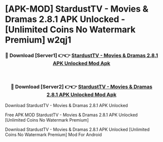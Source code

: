 # [APK-MOD] StardustTV - Movies & Dramas 2.8.1 APK Unlocked - [Unlimited Coins No Watermark Premium] w2qj1



<div align="center">
<h3>🔴 Download [Server1] 👉👉 <a href="https://momento.my/?title=StardustTV_-_Movies_&_Dramas_2.8.1_APK_Unlocked">StardustTV - Movies & Dramas 2.8.1 APK Unlocked Mod Apk</a></h3><br>

<h3>🔴 Download [Server2] 👉👉 <a href="https://momento.my/?title=StardustTV_-_Movies_&_Dramas_2.8.1_APK_Unlocked">StardustTV - Movies & Dramas 2.8.1 APK Unlocked Mod Apk</a></h3>
</div>



Download StardustTV - Movies & Dramas 2.8.1 APK Unlocked 

Free APK MOD StardustTV - Movies & Dramas 2.8.1 APK Unlocked [Unlimited Coins No Watermark Premium]

Download StardustTV - Movies & Dramas 2.8.1 APK Unlocked [Unlimited Coins No Watermark Premium] Mod For Android
